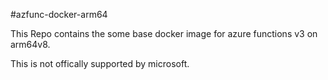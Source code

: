 #azfunc-docker-arm64

This Repo contains the some base docker image for azure functions v3 on arm64v8.

This is not offically supported by microsoft.